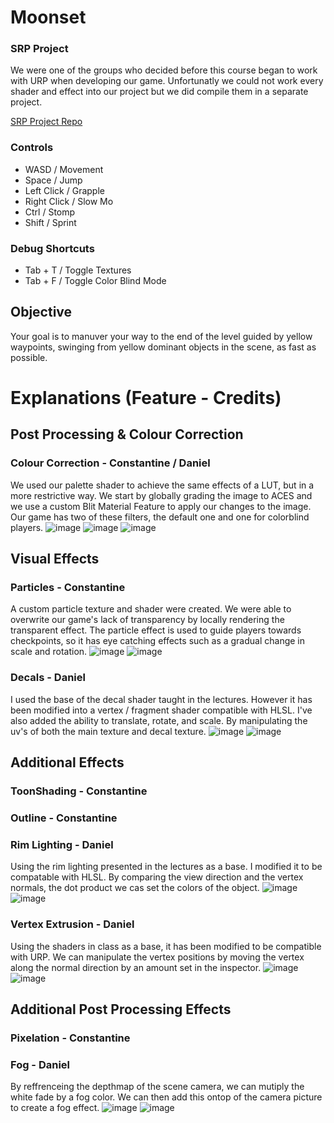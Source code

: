 # Moonset

### SRP Project

We were one of the groups who decided before this course began to work with URP when developing our game. Unfortunatly we could not work every shader and effect into our project but we did compile them in a separate project.

[SRP Project Repo](https://github.com/ShockWaveGamer/Graphics-SRP-Final.git)

### Controls
- WASD / Movement
- Space / Jump
- Left Click / Grapple 
- Right Click / Slow Mo
- Ctrl / Stomp
- Shift / Sprint

### Debug Shortcuts
- Tab + T / Toggle Textures
- Tab + F / Toggle Color Blind Mode

## Objective
Your goal is to manuver your way to the end of the level guided by yellow waypoints, swinging from yellow dominant objects in the scene, as fast as possible.

# Explanations (Feature - Credits)

## Post Processing & Colour Correction
### Colour Correction - Constantine / Daniel
  We used our palette shader to achieve the same effects of a LUT, but in a more restrictive way.  We start by globally grading the image to ACES and we use a custom Blit Material Feature to apply our changes to the image. Our game has two of these filters, the default one and one for colorblind players.
![image](https://user-images.githubusercontent.com/88565667/229962791-4b559db9-8590-4ee1-910f-1010917e3e97.png)
![image](https://user-images.githubusercontent.com/88565667/229962692-88b88f1b-0576-4352-9abe-404da7a52ac6.png)
![image](https://user-images.githubusercontent.com/88565667/229962973-3fb4ef7e-b843-46b3-b0bc-5e3756b63f18.png)

## Visual Effects
### Particles - Constantine
  A custom particle texture and shader were created. We were able to overwrite our game's lack of transparency by locally rendering the transparent effect. The particle effect is used to guide players towards checkpoints, so it has eye catching effects such as a gradual change in scale and rotation.
![image](https://user-images.githubusercontent.com/88565667/229964297-c13a127c-a4b8-4190-8347-4cb7690a3a4b.png)
![image](https://user-images.githubusercontent.com/88565667/229964348-7a551318-230a-4173-9fe6-38a4d5aa33c7.png)

### Decals - Daniel
  I used the base of the decal shader taught in the lectures. However it has been modified into a vertex / fragment shader compatible with HLSL. I've also added the ability to translate, rotate, and scale. By manipulating the uv's of both the main texture and decal texture. 
![image](https://user-images.githubusercontent.com/88565667/229958942-171f178e-bf5b-43b8-a7c9-23d3a2ac3a35.png)
![image](https://user-images.githubusercontent.com/88565667/229958668-4ce48802-bae3-40a0-9370-ad92c638af8f.png)

## Additional Effects
### ToonShading - Constantine

### Outline - Constantine

### Rim Lighting - Daniel
  Using the rim lighting presented in the lectures as a base. I modified it to be compatable with HLSL. By comparing the view direction and the vertex normals, the dot product we cas set the colors of the object.
![image](https://user-images.githubusercontent.com/88565667/229961296-706bb99d-ab50-4625-9ef8-f91c411377e3.png)
![image](https://user-images.githubusercontent.com/88565667/229961411-1fdf4b43-1d67-4e9a-b7ef-70079a61a50d.png)

### Vertex Extrusion - Daniel 
  Using the shaders in class as a base, it has been modified to be compatible with URP. We can manipulate the vertex positions by moving the vertex along the normal direction by an amount set in the inspector.
![image](https://user-images.githubusercontent.com/88565667/229961717-6e44694f-686f-4258-beeb-149a863ca3c5.png)
![image](https://user-images.githubusercontent.com/88565667/229961763-2620e06e-2de4-4850-aa2b-5d1a19868932.png)

## Additional Post Processing Effects
### Pixelation - Constantine

### Fog - Daniel
  By reffrenceing the depthmap of the scene camera, we can mutiply the white fade by a fog color. We can then add this ontop of the camera picture to create a fog effect.
![image](https://user-images.githubusercontent.com/88565667/229961878-b6950c1f-b892-4c25-8366-e7a277e660a2.png)
![image](https://user-images.githubusercontent.com/88565667/229961822-96480c43-796b-4e47-a4ef-3704a91d53d9.png)
